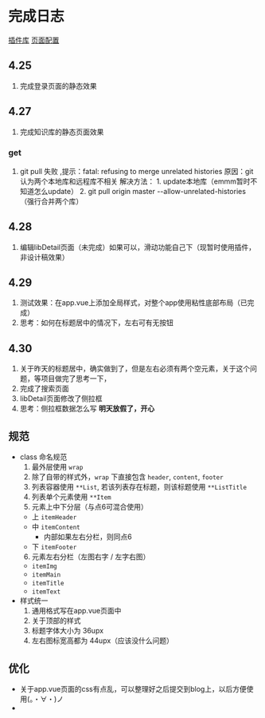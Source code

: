 # 完成日志

[插件库](http://ext.dcloud.net.cn/)
[页面配置](https://uniapp.dcloud.io/collocation/pages)

## 4.25
1. 完成登录页面的静态效果

## 4.27
1. 完成知识库的静态页面效果

### get
  1. git pull 失败 ,提示：fatal: refusing to merge unrelated histories
	  原因：git认为两个本地库和远程库不相关
	  解决方法：
    1. update本地库（emmm暂时不知道怎么update）
    2. git pull origin master --allow-unrelated-histories （强行合并两个库）

## 4.28
1. 编辑libDetail页面（未完成）如果可以，滑动功能自己下（现暂时使用插件，非设计稿效果）

## 4.29
1. 测试效果：在app.vue上添加全局样式，对整个app使用粘性底部布局（已完成）
2. 思考：如何在标题居中的情况下，左右可有无按钮

## 4.30
1. 关于昨天的标题居中，确实做到了，但是左右必须有两个空元素，关于这个问题，等项目做完了思考一下，
2. 完成了搜索页面
3. libDetail页面修改了侧拉框
4. 思考：侧拉框数据怎么写
**明天放假了，开心**


## 规范
* class 命名规范
  1. 最外层使用 `wrap`
  2. 除了自带的样式外，`wrap` 下直接包含 `header`, `content`, `footer`
  3. 列表容器使用 `**List`, 若该列表存在标题，则该标题使用 `**ListTitle`
  4. 列表单个元素使用 `**Item`
  5. 元素上中下分层（与点6可混合使用）
    * 上 `itemHeader`
    * 中 `itemContent`
      + 内部如果左右分栏，则同点6
    * 下 `itemFooter`
  6. 元素左右分栏（左图右字 / 左字右图）
    * `itemImg`
    * `itemMain`
    * `itemTitle`
    * `itemText`
* 样式统一
  1. 通用格式写在app.vue页面中
  2. 关于顶部的样式
    1. 标题字体大小为 36upx
	2. 左右图标宽高都为 44upx（应该没什么问题）

## 优化
* 关于app.vue页面的css有点乱，可以整理好之后提交到blog上，以后方便使用(。・∀・)ノ
* 